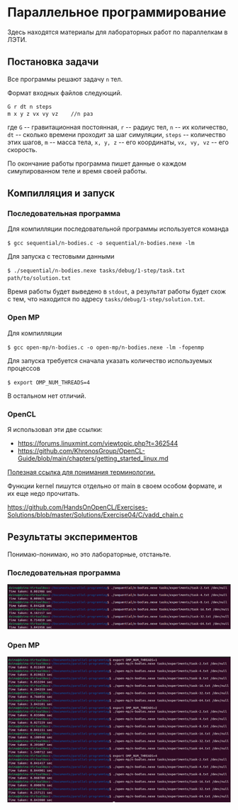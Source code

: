 # Параллельное программирование

Здесь находятся материалы для лабораторных работ по параллелкам в ЛЭТИ.

## Постановка задачи

Все программы решают задачу `n` тел.

Формат входных файлов следующий.

```
G r dt n steps
m x y z vx vy vz	//n раз
```

где `G` -- гравитационная постоянная, `r` -- радиус тел, `n` -- их количество, `dt` -- сколько времени проходит за шаг симуляции, `steps` -- количество этих шагов, `m` -- масса тела, `x, y, z` -- его координаты, `vx, vy, vz` -- его скорость.

По окончание работы программа пишет данные о каждом симулированном теле и время своей работы.

## Компилляция и запуск

### Последовательная программа

Для компилляции последовательной программы используется команда

`$ gcc sequential/n-bodies.c -o sequential/n-bodies.nexe -lm`

Для запуска с тестовыми данными

`$ ./sequential/n-bodies.nexe tasks/debug/1-step/task.txt path/to/solution.txt`

Время работы будет выведено в `stdout`, а результат работы будет схож с тем, что находится по адресу `tasks/debug/1-step/solution.txt`.

### Open MP

Для компилляции

`$ gcc open-mp/n-bodies.c -o open-mp/n-bodies.nexe -lm -fopenmp`

Для запуска требуется сначала указать количество используемых процессов

`$ export OMP_NUM_THREADS=4`

В остальном нет отличий.

### OpenCL

Я использовал эти две ссылки:

- https://forums.linuxmint.com/viewtopic.php?t=362544
- https://github.com/KhronosGroup/OpenCL-Guide/blob/main/chapters/getting_started_linux.md

[Полезная ссылка для понимания терминологии.](https://youtu.be/AJnIdwbP5jI)

Функции kernel пишутся отдельно от main в своем особом формате, и их еще недо прочитать.

https://github.com/HandsOnOpenCL/Exercises-Solutions/blob/master/Solutions/Exercise04/C/vadd_chain.c

## Результаты экспериментов

Понимаю-понимаю, но это лабораторные, отстаньте.

### Последовательная программа

![sequential](res/sequential.png)

### Open MP

![open-mp](res/open-mp.png)
